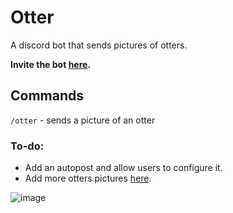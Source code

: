 # Otter
A discord bot that sends pictures of otters. 

<b> Invite the bot [here](https://discord.com/api/oauth2/authorize?client_id=1007346134529871974&permissions=274878024704&scope=bot%20applications.commands). </b>

## Commands
`/otter` - sends a picture of an otter

### To-do:
- Add an autopost and allow users to configure it.
- Add more otters pictures [here](https://github.com/ArhanCodes/Otter/blob/main/src/commands/otter.ts).

![image](https://user-images.githubusercontent.com/106308047/206126654-3877ab5f-ef8f-4f61-991c-53972a454e4a.png)

